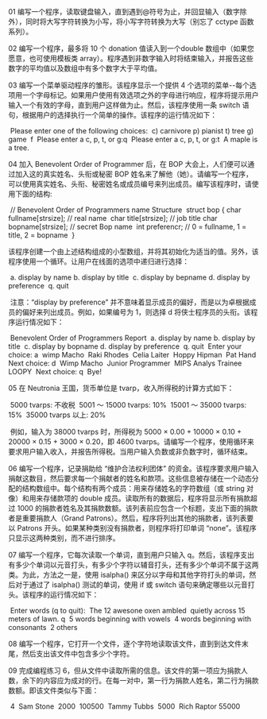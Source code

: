 01 编写一个程序，读取键盘输入，直到遇到@符号为止，并回显输入（数字除外），同时将大写字符转换为小写，将小写字符转换为大写（别忘了 cctype 函数系列）。

02 编写一个程序，最多将 10 个 donation 值读入到一个double 数组中（如果您愿意，也可使用模板类 array）。程序遇到非数字输入时将结束输入，并报告这些数字的平均值以及数组中有多个数字大于平均值。

03 编写一个菜单驱动程序的雏形。该程序显示一个提供 4 个选项的菜单--每个选项用一个字母标记。如果用户使用有效选项之外的字母进行响应，程序将提示用户输入一个有效的字母，直到用户这样做为止。然后，该程序使用一条 switch 语句，根据用户的选择执行一个简单的操作。该程序的运行情况如下：

​	Please enter one of the following choices:
​	c) carnivore        p) pianist
​	t) tree             	 g) game
​	f
​	Please enter a c, p, t, or g:q
​	Please enter a c, p, t, or g:t
​	A maple is a tree.

04 加入 Benevolent Order of Programmer 后，在 BOP 大会上，人们便可以通过加入这的真实姓名、头衔或秘密 BOP 姓名来了解他（她）。请编写一个程序，可以使用真实姓名、头衔、秘密姓名或成员编号来列出成员。编写该程序时，请使用下面的结构:

​	// Benevolent Order of Programmers name Structure
​	struct bop {
​		char fullname[strsize];   // real name
​		char title[strsize];            // job title
​		char bopname[strsize];  // secret Bop name 
​		int preferencr;				  // 0 = fullname, 1 = title, 2 = bopname
​	}

​	该程序创建一个由上述结构组成的小型数组，并将其初始化为适当的值。另外，该程序使用一个循环。让用户在线面的选项中递归进行选择：

​	a. display by name 			b. display by title
​	c. display by bepname 	  d. display by preference
​	q. quit

​	注意：“display by preference” 并不意味着显示成员的偏好，而是以为卓根据成员的偏好来列出成员。例如，如果编号为 1，则选择 d 将侠士程序员的头衔。该程序运行情况如下：

​	Benevolent Order of Programmers Report
​	a. display by name 				b. display by title
​	c. display by bopname   		d. display by preference
​	q. quit
​	Enter your choice: a
​	wimp Macho
​	Raki Rhodes
​	Celia Laiter
​	Hoppy Hipman
​	Pat Hand
​	Next choice: d
​	Wimp Macho
​	Junior Programmer
​	MIPS
​	Analys Trainee
​	LOOPY
​	Next choice: q
​	Bye!

05 在 Neutronia 王国，货币单位是 tvarp，收入所得税的计算方式如下：

​	5000  tvarps: 不收税
​	5001 ～ 15000 tvarps: 10%
​	15001 ～ 35000 tvarps: 15%
​	35000 tvarps 以上: 20%

​	例如，输入为 38000 tvarps 时，所得税为 5000 × 0.00 + 10000 × 0.10 + 20000 × 0.15 + 3000 × 0.20，即 4600 tvarps。请编写一个程序，使用循环来要求用户输入收入，并报告所得税。当用户输入负数或非负数字时，循环结束。

06 编写一个程序，记录捐助给 “维护合法权利团体” 的资金。该程序要求用户输入捐献这数目，然后要求每一个捐献者的姓名和款项。这些信息被存储在一个动态分配的结构数组中。每个结构有两个成员：用来存储姓名的字符数组（或 string 对像）和用来存储款项的 double 成员。读取所有的数据后，程序将显示所有捐款超过 1000 的捐款者姓名及其捐款数额。该列表前应包含一个标题，支出下面的捐款者是重要捐款人（Grand Patrons）。然后，程序将列出其他的捐款者，该列表要以 Patrons 开头。如果某种类别没有捐款者，则程序将打印单词 “none”。该程序只显示这两种类别，而不进行排序。

07 编写一个程序，它每次读取一个单词，直到用户只输入 q。然后，该程序支出有多少个单词以元音打头，有多少个字符以辅音打头，还有多少个单词不属于这两类。为此，方法之一是，使用 isalpha() 来区分以字母和其他字符打头的单词，然后对于通过了 isalpha() 测试的单词，使用 if 或 switch 语句来确定哪些以元音打头。该程序的运行情况如下：

​	Enter words (q to quit):
​	The 12 awesone oxen ambled
​	quietly across 15 meters of lawn. q
​	5 words beginning with vowels
​	4 words beginning with consonants
​	2 others

08 编写一个程序，它打开一个文件，逐个字符地读取该文件，直到到达文件末尾，然后支出该文件中包含多少个字符。

09 完成编程练习 6，但从文件中读取所需的信息。该文件的第一项应为捐款人数，余下的内容应为成对的行。在每一对中，第一行为捐款人姓名，第二行为捐款数额。即该文件类似与下面：

​	4
​	Sam Stone
​	2000
​	100500
​	Tammy Tubbs
​	5000
​	Rich Raptor
​	55000